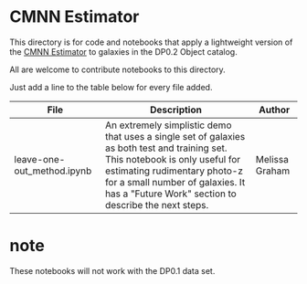 # CMNN Estimator

This directory is for code and notebooks that apply a lightweight version of the [CMNN Estimator](https://github.com/dirac-institute/CMNN_Photoz_Estimator) to galaxies in the DP0.2 Object catalog.

All are welcome to contribute notebooks to this directory.

Just add a line to the table below for every file added.

| File | Description | Author |
|---|---|---|
| leave-one-out_method.ipynb | An extremely simplistic demo that uses a single set of galaxies as both test and training set. This notebook is only useful for estimating rudimentary photo-z for a small number of galaxies. It has a "Future Work" section to describe the next steps. | Melissa Graham |


# note

These notebooks will not work with the DP0.1 data set.